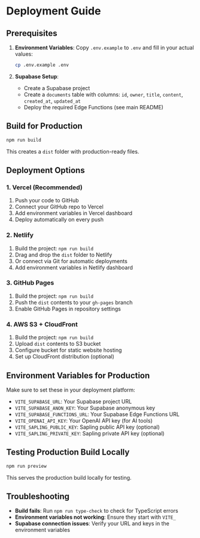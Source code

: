 # Deployment Guide

## Prerequisites

1. **Environment Variables**: Copy `.env.example` to `.env` and fill in your actual values:
   ```bash
   cp .env.example .env
   ```

2. **Supabase Setup**: 
   - Create a Supabase project
   - Create a `documents` table with columns: `id`, `owner`, `title`, `content`, `created_at`, `updated_at`
   - Deploy the required Edge Functions (see main README)

## Build for Production

```bash
npm run build
```

This creates a `dist` folder with production-ready files.

## Deployment Options

### 1. Vercel (Recommended)

1. Push your code to GitHub
2. Connect your GitHub repo to Vercel
3. Add environment variables in Vercel dashboard
4. Deploy automatically on every push

### 2. Netlify

1. Build the project: `npm run build`
2. Drag and drop the `dist` folder to Netlify
3. Or connect via Git for automatic deployments
4. Add environment variables in Netlify dashboard

### 3. GitHub Pages

1. Build the project: `npm run build`
2. Push the `dist` contents to your `gh-pages` branch
3. Enable GitHub Pages in repository settings

### 4. AWS S3 + CloudFront

1. Build the project: `npm run build`
2. Upload `dist` contents to S3 bucket
3. Configure bucket for static website hosting
4. Set up CloudFront distribution (optional)

## Environment Variables for Production

Make sure to set these in your deployment platform:

- `VITE_SUPABASE_URL`: Your Supabase project URL
- `VITE_SUPABASE_ANON_KEY`: Your Supabase anonymous key
- `VITE_SUPABASE_FUNCTIONS_URL`: Your Supabase Edge Functions URL
- `VITE_OPENAI_API_KEY`: Your OpenAI API key (for AI tools)
- `VITE_SAPLING_PUBLIC_KEY`: Sapling public API key (optional)
- `VITE_SAPLING_PRIVATE_KEY`: Sapling private API key (optional)

## Testing Production Build Locally

```bash
npm run preview
```

This serves the production build locally for testing.

## Troubleshooting

- **Build fails**: Run `npm run type-check` to check for TypeScript errors
- **Environment variables not working**: Ensure they start with `VITE_`
- **Supabase connection issues**: Verify your URL and keys in the environment variables